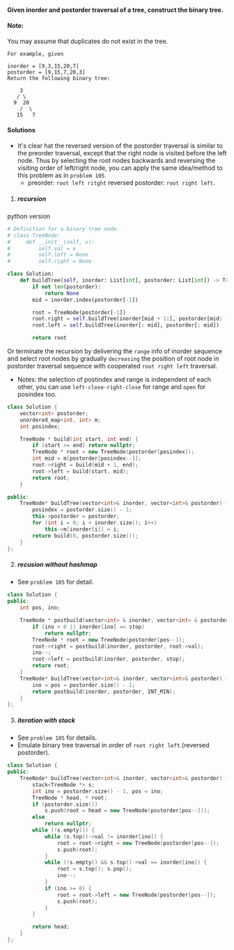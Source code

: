 #### Given inorder and postorder traversal of a tree, construct the binary tree.

#### Note:
You may assume that duplicates do not exist in the tree.

```
For example, given

inorder = [9,3,15,20,7]
postorder = [9,15,7,20,3]
Return the following binary tree:

    3
   / \
  9  20
    /  \
   15   7
```


#### Solutions

- It's clear hat the reversed version of the postorder traversal is similar to the preorder traversal, except that the right node is visited before the left node. Thus by selecting the root nodes backwards and reversing the visiting order of left/right node, you can apply the same idea/method to this problem as in `problem 105`.
    - preorder: `root left ritght` reversed postorder: `root right left`.

1. ##### recursion


python version

```python
# Definition for a binary tree node.
# class TreeNode:
#     def __init__(self, x):
#         self.val = x
#         self.left = None
#         self.right = None

class Solution:
    def buildTree(self, inorder: List[int], postorder: List[int]) -> TreeNode:
        if not len(postorder):
            return None
        mid = inorder.index(postorder[-1])

        root = TreeNode(postorder[-1])
        root.right = self.buildTree(inorder[mid + 1:], postorder[mid: -1])
        root.left = self.buildTree(inorder[: mid], postorder[: mid])

        return root
```

Or terminate the recursion by delivering the `range` info of inorder sequence and select root nodes by gradually `decreasing` the position of root node in postorder traversal sequence with cooperated `root right left` traversal.

- Notes: the selection of postindex and range is independent of each other, you can use `left-close-right-close` for range and `open` for posindex too.

```cpp
class Solution {
    vector<int> postorder;
    unordered_map<int, int> m;
    int posindex;

    TreeNode * build(int start, int end) {
        if (start >= end) return nullptr;
        TreeNode * root = new TreeNode(postorder[posindex]);
        int mid = m[postorder[posindex--]];
        root->right = build(mid + 1, end);
        root->left = build(start, mid);
        return root;
    }

public:
    TreeNode* buildTree(vector<int>& inorder, vector<int>& postorder) {
        posindex = postorder.size() - 1;
        this->postorder = postorder;
        for (int i = 0; i < inorder.size(); i++)
            this->m[inorder[i]] = i;
        return build(0, postorder.size());
    }
};
```


2. ##### recusion without hashmap

- See `problem 105` for detail.

```cpp
class Solution {
public:
    int pos, ino;

    TreeNode * postbuild(vector<int> & inorder, vector<int> & postorder, int stop) {
        if (ino < 0 || inorder[ino] == stop)
            return nullptr;
        TreeNode * root = new TreeNode(postorder[pos--]);
        root->right = postbuild(inorder, postorder, root->val);
        ino--;
        root->left = postbuild(inorder, postorder, stop);
        return root;
    }
    TreeNode* buildTree(vector<int>& inorder, vector<int>& postorder) {
        ino = pos = postorder.size() - 1;
        return postbuild(inorder, postorder, INT_MIN);
    }
};
```

3. ##### iteration with stack

- See `problem 105` for details.
- Emulate binary tree traversal in order of `root right left`.(reversed postorder).

```cpp
class Solution {
public:
    TreeNode* buildTree(vector<int>& inorder, vector<int>& postorder) {
        stack<TreeNode *> s;
        int ino = postorder.size() - 1, pos = ino;
        TreeNode * head, * root;
        if (postorder.size())
            s.push(root = head = new TreeNode(postorder[pos--]));
        else
            return nullptr;
        while (!s.empty()) {
            while (s.top()->val != inorder[ino]) {
                root = root->right = new TreeNode(postorder[pos--]);
                s.push(root);
            }
            while (!s.empty() && s.top()->val == inorder[ino]) {
                root = s.top(); s.pop();
                ino--;
            }
            if (ino >= 0) {
                root = root->left = new TreeNode(postorder[pos--]);
                s.push(root);
            }
        }

        return head;
    }
};
```